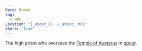 ```yaml
---
Race: Human
tag:
  - NPC
Location: "[_about_](../_about_.md)"
share: "true"
---
```



The high priest who oversees the [Temple of Austerus](../Locations/Temple%20of%20Austerus.md) in [_about_](../_about_.md).
